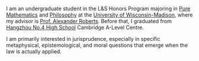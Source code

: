 I am an undergraduate student in the L&S Honors Program majoring in [Pure Mathematics](https://math.wisc.edu/) and [Philosophy](https://philosophy.wisc.edu/) at the [University of Wisconsin-Madison](https://en.wikipedia.org/wiki/Sifting_and_winnowing), where my advisor is [Prof. Alexander Roberts](http://alexanderjroberts.com/). Before that, I graduated from [Hangzhou No.4 High School](https://en.wikipedia.org/wiki/Hangzhou_No._4_High_School) Cambridge A-Level Centre.

I am primarily interested in jurisprudence, especially in specific metaphysical, epistemological, and moral questions that emerge when the law is actually applied.
